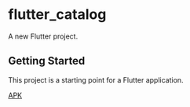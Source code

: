 # flutter_catalog

A new Flutter project.

## Getting Started

This project is a starting point for a Flutter application.

[APK](releases/app-armeabi-v7a-release.apk)

